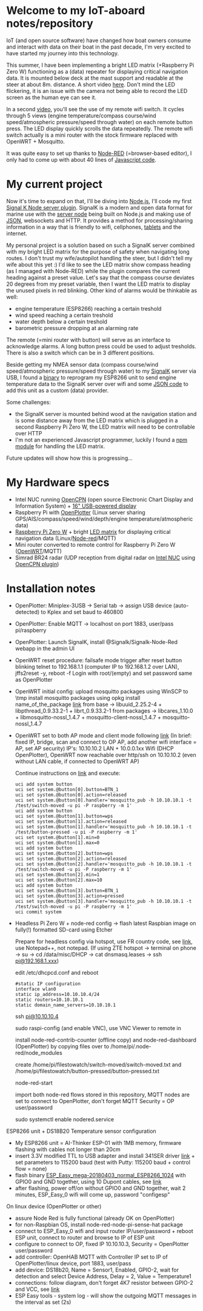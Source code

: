  # Welcome to my IoT-aboard notes/repository

IoT (and open source software) have changed how boat owners consume and interact with data on their boat in the past decade, I'm very excited to have started my journey into this technology. 

 This summer, I have been implementing a bright LED matrix (+Raspberry Pi Zero W) functioning as a (data) repeater for displaying critical navigation data.
 It is mounted below deck at the mast support and readable at the steer at about 8m. distance. A short video [here](http://www.adambahri.com/images/brightLEDmatrix.mp4).
 Don't mind the LED flickering, it is an issue with the camera not being able to record the LED screen as the human eye can see it.

 In a second [video](http://www.adambahri.com/images/remotewifiswitch.mp4), you'll see the use of my remote wifi switch.
 It cycles through 5 views (engine temperature/compass course/wind speed/atmospheric pressure/speed through water) on each remote button press. The LED display quickly scrolls the data repeatedly. The remote wifi switch actually is a mini router with the stock firmware replaced with OpenWRT + Mosquitto.
 
 It was quite easy to set up thanks to [Node-RED](https://nodered.org) (=browser-based editor), I only had to come up with about 40 lines of [Javascript code](https://github.com/JeroenAdam/IoT-aboard/blob/master/snippets.js).


# My current project

Now it's time to expand on that, I'll be diving into [Node.js](https://nodejs.org/en/about/), I'll code my first [Signal K Node server plugin](https://github.com/SignalK/signalk-server-node/blob/master/SERVERPLUGINS.md). SignalK is a modern and open data format for marine use with the [server node](https://github.com/SignalK/signalk-server-node) being built on Node.js and making use of [JSON](http://signalk.org/specification/1.0.4/doc/data_model.html), websockets and HTTP. It provides a method for processing/sharing information in a way that is friendly to wifi, cellphones, [tablets](http://signalk.org/images/gallery/test_image1.jpg) and the internet. 

My personal project is a solution based on such a SignalK server combined with my bright LED matrix for the purpose of safety when navigating long routes.
I don't trust my wife/autopilot handling the steer, but I didn't tell my wife about this yet :)
I'd like to see the LED matrix show compass heading (as I managed with Node-RED) while the plugin compares the current heading against a preset value. Let's say that the compass course deviates 20 degrees from my preset variable, then I want the LED matrix to display the unused pixels in red blinking.
Other kind of alarms would be thinkable as well:
- engine temperature (ESP8266) reaching a certain treshold 
- wind speed reaching a certain treshold 
- water depth below a certain treshold 
- barometric pressure dropping at an alarming rate

The remote (=mini router with button) will serve as an interface to acknowledge alarms. A long button press could be used to adjust tresholds. There is also a switch which can be in 3 different positions.

Beside getting my NMEA sensor data (compass course/wind speed/atmospheric pressure/speed through water) to my [SignalK](https://github.com/SignalK/signalk-server-node) server via USB, I found a [binary](https://github.com/mxtommy/SigkSens) to reprogram my ESP8266 unit to send engine temperature data to the SignalK server over wifi and some [JSON code](https://signalk-dev.slack.com/archives/C03F1MKQG/p1531727867000238) to add this unit as a custom (data) provider.

Some challenges:
- the SignalK server is mounted behind wood at the navigation station and is some distance away from the LED matrix which is plugged in a second Raspberry Pi Zero W, the LED matrix will need to be controllable over HTTP
- I'm not an experienced Javascript programmer, luckily I found a [npm module](https://github.com/guigrpa/sense-hat) for handling the LED matrix.

Future updates will show how this is progressing...

# My Hardware specs
- Intel NUC running [OpenCPN](https://opencpn.org) (open source Electronic Chart Display and Information System) + [16" USB-powered display](http://www.adambahri.com/images/NUCNavstation.jpg)
- Raspberry Pi with [OpenPlotter](http://www.sailoog.com/openplotter) (Linux server sharing GPS/AIS/compass/speed/wind/depth/engine temperature/atmospheric data)
- [Raspberry Pi Zero W](https://www.raspberrypi.org/products/raspberry-pi-zero-w/) + bright [LED matrix](https://www.raspberrypi.org/products/sense-hat/) for displaying critical navigation data (Linux/[Node-red](https://nodered.org)/MQTT)
- Mini router converted to remote control for Raspberry Pi Zero W ([OpenWRT](https://wiki.openwrt.org/toh/tp-link/tl-mr3020)/MQTT)
- Simrad BR24 radar (UDP reception from digital radar on [Intel NUC](http://www.adambahri.com/images/NUCNavstation.jpg) using [OpenCPN plugin](https://github.com/opencpn-radar-pi/radar_pi/))
# Installation notes
* OpenPlotter: Miniplex-3USB -> Serial tab -> assign USB device (auto-detected) to Kplex and set baud to 460800

* OpenPlotter: Enable MQTT -> localhost on port 1883, user/pass pi/raspberry

* OpenPlotter: Launch SignalK, install @Signalk/Signalk-Node-Red webapp in the admin UI

* OpenWRT reset procedure: failsafe mode trigger after reset button blinking
  telnet to 192.168.1.1 (computer IP to 192.168.1.2 over LAN), jffs2reset -y, reboot -f
  Login with root/(empty) and set password same as OpenPlotter

* OpenWRT initial config: upload mosquitto packages using WinSCP to \tmp
  install mosquitto packages using opkg install name_of_the_package [link](https://archive.openwrt.org/chaos_calmer/15.05/ar71xx/generic/packages/)
  from base -> libuuid_2.25.2-4 + libpthread_0.9.33.2-1 + librt_0.9.33.2-1
  from packages -> libcares_1.10.0 + libmosquitto-nossl_1.4.7 +
  mosquitto-client-nossl_1.4.7 + mosquitto-nossl_1.4.7

* OpenWRT set to both AP mode and client mode following [link](https://stackoverflow.com/questions/29555697/luci-openwrt-wifi-bridge-client-how-to-configure)
  (In brief: fixed IP, bridge, scan and connect to OP AP, add another wifi interface = AP, set AP security)
  IP's: 10.10.10.2 LAN + 10.0.0.1xx Wifi (DHCP OpenPlotter), OpenWRT now reachable over http/ssh on 10.10.10.2 (even without LAN cable, if connected to OpenWRT AP)

  Continue instructions on [link](https://wiki.openwrt.org/doc/howto/hardware.button) and execute:
    ```
    uci add system button
    uci set system.@button[0].button=BTN_1
    uci set system.@button[0].action=released
    uci set system.@button[0].handler='mosquitto_pub -h 10.10.10.1 -t /test/switch-moved -u pi -P raspberry -m 1'
    uci add system button
    uci set system.@button[1].button=wps
    uci set system.@button[1].action=released
    uci set system.@button[1].handler='mosquitto_pub -h 10.10.10.1 -t /test/button-pressed -u pi -P raspberry -m 1'
    uci set system.@button[1].min=0
    uci set system.@button[1].max=0
    uci add system button
    uci set system.@button[2].button=wps
    uci set system.@button[2].action=released
    uci set system.@button[2].handler='mosquitto_pub -h 10.10.10.1 -t /test/switch-moved -u pi -P raspberry -m 1'
    uci set system.@button[2].min=1
    uci set system.@button[2].max=10
    uci add system button
    uci set system.@button[3].button=BTN_1
    uci set system.@button[3].action=pressed
    uci set system.@button[3].handler='mosquitto_pub -h 10.10.10.1 -t /test/switch-moved -u pi -P raspberry -m 1'
    uci commit system
    ```
  
* Headless Pi Zero W + node-red config -> flash latest Raspbian image on fully(!) formatted SD-card using Etcher

   Prepare for headless config via hotspot, use FR country code, see [link](https://www.mickmake.com/post/headless-pi-zero-w-2-easy-ways-of-connecting-tutorial), use Notepad++, not notepad.
  (If using ZTE hotspot -> terminal on phone -> su -> cd /data/misc/DHCP -> cat dnsmasq.leases -> ssh pi@192.168.1.xxx)
  
  edit /etc/dhcpcd.conf and reboot
    ```
    #static IP configuration
    interface wlan0
    static ip_address=10.10.10.4/24
    static routers=10.10.10.1
    static domain_name_servers=10.10.10.1
    ```
   ssh pi@10.10.10.4
 
   sudo raspi-config (and enable VNC), use VNC Viewer to remote in
 
   install node-red-contrib-counter (offline copy) and node-red-dashboard (OpenPlotter) by copying files  over to /home/pi/.node-red/node_modules
 
   create /home/pi/filestowatch/switch-moved/switch-moved.txt and /home/pi/filestowatch/button-pressed/button-pressed.txt
  
   node-red-start
  
   import both node-red flows stored in this repository, MQTT nodes are set to connect to OpenPlotter, don't forget MQTT Security = OP user/password
   
   sudo systemctl enable nodered.service

 ESP8266 unit + DS18B20 Temperature sensor configuration
 
 - My ESP8266 unit = AI-Thinker ESP-01 with 1MB memory, firmware flashing with cables not longer than 20cm
 - insert 3.3V modified TTL to USB adapter and install 341SER driver [link](http://www.arduined.eu/ch340g-converter-windows-7-driver-download/)  + set parameters to 115200 baud (test with Putty: 115200 baud + control flow = none)
  - flash binary [ESP_Easy_mega-20180403_normal_ESP8266_1024](https://github.com/letscontrolit/ESPEasy/releases) with GPIO0 and GND together, using 10 Dupont cables, see [link](https://ambimod.jimdo.com/2017/01/26/tuto-comment-programmer-un-esp-01-et-l-utiliser-%C3%A0-la-place-d-un-nodemcu/)
 - after flashing, power off/on without GPIO0 and GND together, wait 2 minutes, ESP_Easy_0 wifi will come up, password "configesp"

 On linux device (OpenPlotter or other)
 
 - assure Node Red is fully functional (already OK on OpenPlotter)
 - for non-Raspbian OS, install node-red-node-pi-sense-hat package
 - connect to ESP_Easy_0 wifi and input router IP/user/password + reboot ESP unit, connect to router and browse to IP of ESP unit
 - configure to connect to OP, fixed IP 10.10.10.3, Security = OpenPlotter user/password
 - add controller: OpenHAB MQTT with Controller IP set to IP of OpenPlotter/linux device, port 1883, user/pass
 - add device: DS18b20, Name = Sensor1, Enabled, GPIO-2, wait for detection and select Device Address, Delay = 2, Value = Temperature1
 - connections: follow diagram, don't forget 4K7 resistor between GPIO-2 and VCC, see [link](https://www.elec-cafe.com/temperature-sensor-on-the-web-with-esp8266-and-ds18b20)
 - ESP Easy tools - system log - will show the outgoing MQTT messages in the interval as set (2s)
